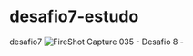 # desafio7-estudo
desafio7
![FireShot Capture 035 - Desafio 8 - ](https://user-images.githubusercontent.com/119333308/209735014-aa623543-370a-465f-a435-9f3becd46720.png)
